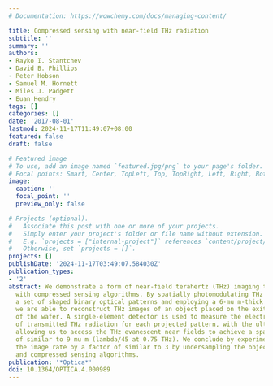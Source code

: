 ```yaml
---
# Documentation: https://wowchemy.com/docs/managing-content/

title: Compressed sensing with near-field THz radiation
subtitle: ''
summary: ''
authors:
- Rayko I. Stantchev
- David B. Phillips
- Peter Hobson
- Samuel M. Hornett
- Miles J. Padgett
- Euan Hendry
tags: []
categories: []
date: '2017-08-01'
lastmod: 2024-11-17T11:49:07+08:00
featured: false
draft: false

# Featured image
# To use, add an image named `featured.jpg/png` to your page's folder.
# Focal points: Smart, Center, TopLeft, Top, TopRight, Left, Right, BottomLeft, Bottom, BottomRight.
image:
  caption: ''
  focal_point: ''
  preview_only: false

# Projects (optional).
#   Associate this post with one or more of your projects.
#   Simply enter your project's folder or file name without extension.
#   E.g. `projects = ["internal-project"]` references `content/project/deep-learning/index.md`.
#   Otherwise, set `projects = []`.
projects: []
publishDate: '2024-11-17T03:49:07.584030Z'
publication_types:
- '2'
abstract: We demonstrate a form of near-field terahertz (THz) imaging that is compatible
  with compressed sensing algorithms. By spatially photomodulating THz pulses using
  a set of shaped binary optical patterns and employing a 6-mu m-thick silicon wafer,
  we are able to reconstruct THz images of an object placed on the exit interface
  of the wafer. A single-element detector is used to measure the electric field amplitude
  of transmitted THz radiation for each projected pattern, with the ultra-thin wafer
  allowing us to access the THz evanescent near fields to achieve a spatial resolution
  of similar to 9 mu m (lambda/45 at 0.75 THz). We conclude by experimentally improving
  the image rate by a factor of similar to 3 by undersampling the object with adaptive
  and compressed sensing algorithms.
publication: '*Optica*'
doi: 10.1364/OPTICA.4.000989
---
```

